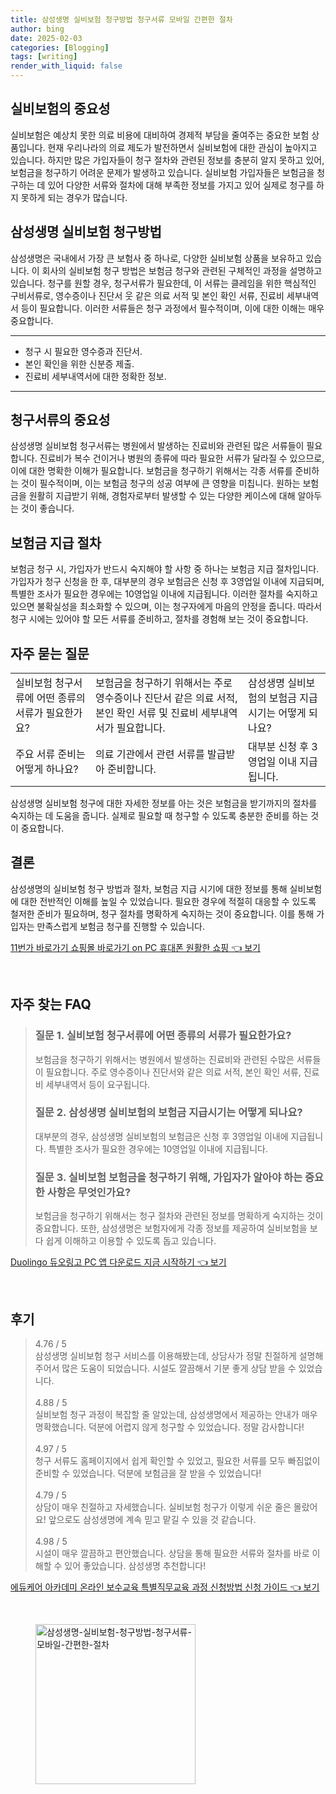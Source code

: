 ```yaml
---
title: 삼성생명 실비보험 청구방법 청구서류 모바일 간편한 절차
author: bing
date: 2025-02-03
categories: [Blogging]
tags: [writing]
render_with_liquid: false
---
```



<h2 id='실비보험의 중요성'>실비보험의 중요성</h2>

<p>실비보험은 예상치 못한 의료 비용에 대비하여 경제적 부담을 줄여주는 중요한 보험 상품입니다. 현재 우리나라의 의료 제도가 발전하면서 실비보험에 대한 관심이 높아지고 있습니다. 하지만 많은 가입자들이 청구 절차와 관련된 정보를 충분히 알지 못하고 있어, 보험금을 청구하기 어려운 문제가 발생하고 있습니다. 실비보험 가입자들은 보험금을 청구하는 데 있어 다양한 서류와 절차에 대해 부족한 정보를 가지고 있어 실제로 청구를 하지 못하게 되는 경우가 많습니다.</p>

<h2 id='삼성생명 실비보험 청구방법'>삼성생명 실비보험 청구방법</h2>

<p>삼성생명은 국내에서 가장 큰 보험사 중 하나로, 다양한 실비보험 상품을 보유하고 있습니다. 이 회사의 실비보험 청구 방법은 보험금 청구와 관련된 구체적인 과정을 설명하고 있습니다. 청구를 원할 경우, 청구서류가 필요한데, 이 서류는 클레임을 위한 핵심적인 구비서류로, 영수증이나 진단서 웃 같은 의료 서적 및 본인 확인 서류, 진료비 세부내역서 등이 필요합니다. 이러한 서류들은 청구 과정에서 필수적이며, 이에 대한 이해는 매우 중요합니다.</p>

<hr />

<ul>
    <li>청구 시 필요한 영수증과 진단서.</li>
    <li>본인 확인을 위한 신분증 제출.</li>
    <li>진료비 세부내역서에 대한 정확한 정보.</li>
</ul>

<hr />

<h2 id='청구서류의 중요성'>청구서류의 중요성</h2>

<p>삼성생명 실비보험 청구서류는 병원에서 발생하는 진료비와 관련된 많은 서류들이 필요합니다. 진료비가 복수 건이거나 병원의 종류에 따라 필요한 서류가 달라질 수 있으므로, 이에 대한 명확한 이해가 필요합니다. 보험금을 청구하기 위해서는 각종 서류를 준비하는 것이 필수적이며, 이는 보험금 청구의 성공 여부에 큰 영향을 미칩니다. 원하는 보험금을 원활히 지급받기 위해, 경험자로부터 발생할 수 있는 다양한 케이스에 대해 알아두는 것이 좋습니다.</p>

<h2 id='보험금 지급 절차'>보험금 지급 절차</h2>

<p>보험금 청구 시, 가입자가 반드시 숙지해야 할 사항 중 하나는 보험금 지급 절차입니다. 가입자가 청구 신청을 한 후, 대부분의 경우 보험금은 신청 후 3영업일 이내에 지급되며, 특별한 조사가 필요한 경우에는 10영업일 이내에 지급됩니다. 이러한 절차를 숙지하고 있으면 불확실성을 최소화할 수 있으며, 이는 청구자에게 마음의 안정을 줍니다. 따라서 청구 시에는 있어야 할 모든 서류를 준비하고, 절차를 경험해 보는 것이 중요합니다.</p>

<h2 id='자주 묻는 질문'>자주 묻는 질문</h2>

<table>
    <tr>
        <td>실비보험 청구서류에 어떤 종류의 서류가 필요한가요?</td>
        <td>보험금을 청구하기 위해서는 주로 영수증이나 진단서 같은 의료 서적, 본인 확인 서류 및 진료비 세부내역서가 필요합니다.</td>
        <td>삼성생명 실비보험의 보험금 지급시기는 어떻게 되나요?</td>
    </tr>
    <tr>
        <td>주요 서류 준비는 어떻게 하나요?</td>
        <td>의료 기관에서 관련 서류를 발급받아 준비합니다.</td>
        <td>대부분 신청 후 3영업일 이내 지급됩니다.</td>
    </tr>
</table>

<p>삼성생명 실비보험 청구에 대한 자세한 정보를 아는 것은 보험금을 받기까지의 절차를 숙지하는 데 도움을 줍니다. 실제로 필요할 때 청구할 수 있도록 충분한 준비를 하는 것이 중요합니다.</p>

<h2 id='결론'>결론</h2>

<p>삼성생명의 실비보험 청구 방법과 절차, 보험금 지급 시기에 대한 정보를 통해 실비보험에 대한 전반적인 이해를 높일 수 있었습니다. 필요한 경우에 적절히 대응할 수 있도록 철저한 준비가 필요하며, 청구 절차를 명확하게 숙지하는 것이 중요합니다. 이를 통해 가입자는 만족스럽게 보험금 청구를 진행할 수 있습니다.</p>


<p><a class="click-button" title="11번가 바로가기 쇼핑몰 바로가기 on PC 휴대폰 원활한 쇼핑" href="https://greenforu.github.io/posts/11%EB%B2%88%EA%B0%80-%EB%B0%94%EB%A1%9C%EA%B0%80%EA%B8%B0-%EC%87%BC%ED%95%91%EB%AA%B0-%EB%B0%94%EB%A1%9C%EA%B0%80%EA%B8%B0-on-PC-%ED%9C%B4%EB%8C%80%ED%8F%B0-%EC%9B%90%ED%99%9C%ED%95%9C-%EC%87%BC%ED%95%91/" rel="dofollow">11번가 바로가기 쇼핑몰 바로가기 on PC 휴대폰 원활한 쇼핑 👈 보기</a></p><br>
<h2 id='자주_찾는_FAQ'>자주 찾는 FAQ</h2>
<div itemscope="" itemtype="https://schema.org/FAQPage"> 
<blockquote> 
<div itemscope="" itemprop="mainEntity" itemtype="https://schema.org/Question"> 
<h3 itemprop="name">질문 1. 실비보험 청구서류에 어떤 종류의 서류가 필요한가요? </h3> 
<div itemscope="" itemprop="acceptedAnswer" itemtype="https://schema.org/Answer"> 
<span itemprop="text"> 
<p>보험금을 청구하기 위해서는 병원에서 발생하는 진료비와 관련된 수많은 서류들이 필요합니다. 주로 영수증이나 진단서와 같은 의료 서적, 본인 확인 서류, 진료비 세부내역서 등이 요구됩니다.</p> 
</span> 
</div> 
</div> 

<div itemscope="" itemprop="mainEntity" itemtype="https://schema.org/Question"> 
<h3 itemprop="name">질문 2. 삼성생명 실비보험의 보험금 지급시기는 어떻게 되나요? </h3> 
<div itemscope="" itemprop="acceptedAnswer" itemtype="https://schema.org/Answer"> 
<span itemprop="text"> 
<p>대부분의 경우, 삼성생명 실비보험의 보험금은 신청 후 3영업일 이내에 지급됩니다. 특별한 조사가 필요한 경우에는 10영업일 이내에 지급됩니다.</p> 
</span> 
</div> 
</div> 

<div itemscope="" itemprop="mainEntity" itemtype="https://schema.org/Question"> 
<h3 itemprop="name">질문 3. 실비보험 보험금을 청구하기 위해, 가입자가 알아야 하는 중요한 사항은 무엇인가요? </h3> 
<div itemscope="" itemprop="acceptedAnswer" itemtype="https://schema.org/Answer"> 
<span itemprop="text"> 
<p>보험금을 청구하기 위해서는 청구 절차와 관련된 정보를 명확하게 숙지하는 것이 중요합니다. 또한, 삼성생명은 보험자에게 각종 정보를 제공하여 실비보험을 보다 쉽게 이해하고 이용할 수 있도록 돕고 있습니다.</p> 
</span> 
</div> 
</div> 
</blockquote> 
</div>
<p><a class="click-button" title="Duolingo 듀오링고 PC 앱 다운로드 지금 시작하기" href="https://greenforu.github.io/posts/Duolingo-%EB%93%80%EC%98%A4%EB%A7%81%EA%B3%A0-PC-%EC%95%B1-%EB%8B%A4%EC%9A%B4%EB%A1%9C%EB%93%9C-%EC%A7%80%EA%B8%88-%EC%8B%9C%EC%9E%91%ED%95%98%EA%B8%B0/" rel="dofollow">Duolingo 듀오링고 PC 앱 다운로드 지금 시작하기 👈 보기</a></p><br>
<h2 id='후기'>후기</h2>
<div itemscope itemtype="https://schema.org/Product">
  <blockquote>
  <div itemprop="review" itemscope itemtype="https://schema.org/Review">
      <div itemprop="reviewRating" itemscope itemtype="https://schema.org/Rating"> <span itemprop="ratingValue">4.76</span> / <span itemprop="bestRating">5</span> </div>
      <span itemprop="reviewBody">삼성생명 실비보험 청구 서비스를 이용해봤는데, 상담사가 정말 친절하게 설명해주어서 많은 도움이 되었습니다. 시설도 깔끔해서 기분 좋게 상담 받을 수 있었습니다.</span>
  </div>
  <br>
  <div itemprop="review" itemscope itemtype="https://schema.org/Review">
      <div itemprop="reviewRating" itemscope itemtype="https://schema.org/Rating"> <span itemprop="ratingValue">4.88</span> / <span itemprop="bestRating">5</span> </div>
      <span itemprop="reviewBody">실비보험 청구 과정이 복잡할 줄 알았는데, 삼성생명에서 제공하는 안내가 매우 명확했습니다. 덕분에 어렵지 않게 청구할 수 있었습니다. 정말 감사합니다!</span>
  </div>
  <br>
  <div itemprop="review" itemscope itemtype="https://schema.org/Review">
      <div itemprop="reviewRating" itemscope itemtype="https://schema.org/Rating"> <span itemprop="ratingValue">4.97</span> / <span itemprop="bestRating">5</span> </div>
      <span itemprop="reviewBody">청구 서류도 홈페이지에서 쉽게 확인할 수 있었고, 필요한 서류를 모두 빠짐없이 준비할 수 있었습니다. 덕분에 보험금을 잘 받을 수 있었습니다!</span>
  </div>
  <br>
  <div itemprop="review" itemscope itemtype="https://schema.org/Review">
      <div itemprop="reviewRating" itemscope itemtype="https://schema.org/Rating"> <span itemprop="ratingValue">4.79</span> / <span itemprop="bestRating">5</span> </div>
      <span itemprop="reviewBody">상담이 매우 친절하고 자세했습니다. 실비보험 청구가 이렇게 쉬운 줄은 몰랐어요! 앞으로도 삼성생명에 계속 믿고 맡길 수 있을 것 같습니다.</span>
  </div>
  <br>
  <div itemprop="review" itemscope itemtype="https://schema.org/Review">
      <div itemprop="reviewRating" itemscope itemtype="https://schema.org/Rating"> <span itemprop="ratingValue">4.98</span> / <span itemprop="bestRating">5</span> </div>
      <span itemprop="reviewBody">시설이 매우 깔끔하고 편안했습니다. 상담을 통해 필요한 서류와 절차를 바로 이해할 수 있어 좋았습니다. 삼성생명 추천합니다!</span>
  </div>
  </blockquote>
</div>
<p><a class="click-button" title="에듀케어 아카데미 온라인 보수교육 특별직무교육 과정 신청방법 신청 가이드" href="https://greenforu.github.io/posts/%EC%97%90%EB%93%80%EC%BC%80%EC%96%B4-%EC%95%84%EC%B9%B4%EB%8D%B0%EB%AF%B8-%EC%98%A8%EB%9D%BC%EC%9D%B8-%EB%B3%B4%EC%88%98%EA%B5%90%EC%9C%A1-%ED%8A%B9%EB%B3%84%EC%A7%81%EB%AC%B4%EA%B5%90%EC%9C%A1-%EA%B3%BC%EC%A0%95-%EC%8B%A0%EC%B2%AD%EB%B0%A9%EB%B2%95-%EC%8B%A0%EC%B2%AD-%EA%B0%80%EC%9D%B4%EB%93%9C/" rel="dofollow">에듀케어 아카데미 온라인 보수교육 특별직무교육 과정 신청방법 신청 가이드 👈 보기</a></p><br>
<figure class="image"><img src="https://greenforu.github.io/assets/img/thumbnail/삼성생명-실비보험-청구방법-청구서류-모바일-간편한-절차.webp" alt="삼성생명-실비보험-청구방법-청구서류-모바일-간편한-절차" width="256" height="256"></figure>